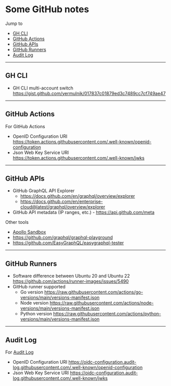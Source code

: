# Some GitHub notes

Jump to
- [GH CLI](#gh-cli)
- [GitHub Actions](#github-actions)
- [GitHub APIs](#github-apis)
- [GitHub Runners](#github-runners)
- [Audit Log](#audit-log)

---
## GH CLI

- GH CLI multi-account switch https://gist.github.com/yermulnik/017837c01879ed3c7489cc7cf749ae47


---
## GitHub Actions

For GitHub Actions
- OpenID Configuration URI https://token.actions.githubusercontent.com/.well-known/openid-configuration
- Json Web Key Service URI https://token.actions.githubusercontent.com/.well-known/jwks


---
## GitHub APIs

- GitHub GraphQL API Explorer
    - https://docs.github.com/en/graphql/overview/explorer
    - https://docs.github.com/en/enterprise-cloud@latest/graphql/overview/explorer
- GitHub API metadata (IP ranges, etc.) - https://api.github.com/meta

Other tools
- [Apollo Sandbox](https://www.apollographql.com/docs/graphos/explorer/sandbox/)
- https://github.com/graphql/graphql-playground
- https://github.com/EasyGraphQL/easygraphql-tester


---
## GitHub Runners
- Software difference between Ubuntu 20 and Ubuntu 22  https://github.com/actions/runner-images/issues/5490
- GitHub runner supported
    - Go version https://raw.githubusercontent.com/actions/go-versions/main/versions-manifest.json
    - Node version https://raw.githubusercontent.com/actions/node-versions/main/versions-manifest.json
    - Python version https://raw.githubusercontent.com/actions/python-versions/main/versions-manifest.json


---
## Audit Log

For [Audit Log](https://docs.github.com/en/enterprise-cloud@latest/admin/monitoring-activity-in-your-enterprise/reviewing-audit-logs-for-your-enterprise/streaming-the-audit-log-for-your-enterprise#setting-up-streaming-to-s3-with-openid-connect)
- OpenID Configuration URI https://oidc-configuration.audit-log.githubusercontent.com/.well-known/openid-configuration
- Json Web Key Service URI https://oidc-configuration.audit-log.githubusercontent.com/.well-known/jwks
